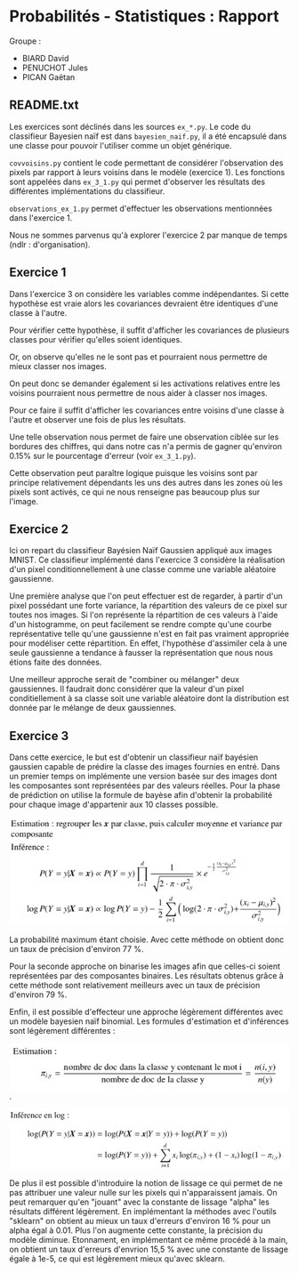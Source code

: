 # Probabilités - Statistiques : Rapport

Groupe :

- BIARD David
- PENUCHOT Jules
- PICAN Gaëtan

## README.txt

Les exercices sont déclinés dans les sources `ex_*.py`. Le code du classifieur Bayesien naïf est dans `bayesien_naif.py`, il a été encapsulé dans une classe pour pouvoir l'utiliser comme un objet générique.

`covvoisins.py` contient le code permettant de considérer l'observation des pixels par rapport à leurs voisins dans le modèle (exercice 1). Les fonctions sont appelées dans `ex_3_1.py` qui permet d'observer les résultats des différentes implémentations du classifieur.

`observations_ex_1.py` permet d'effectuer les observations mentionnées dans l'exercice 1.

Nous ne sommes parvenus qu'à explorer l'exercice 2 par manque de temps (ndlr : d'organisation).

## Exercice 1

Dans l'exercice 3 on considère les variables comme indépendantes. Si cette hypothèse est vraie alors les covariances devraient être identiques d'une classe à l'autre.

Pour vérifier cette hypothèse, il suffit d'afficher les covariances de plusieurs classes pour vérifier qu'elles soient identiques.

Or, on observe qu'elles ne le sont pas et pourraient nous permettre de mieux classer nos images.

On peut donc se demander également si les activations relatives entre les voisins pourraient nous permettre de nous aider à classer nos images.

Pour ce faire il suffit d'afficher les covariances entre voisins d'une classe à l'autre et observer une fois de plus les résultats.

Une telle observation nous permet de faire une observation ciblée sur les bordures des chiffres, qui dans notre cas n'a permis de gagner qu'environ 0.15% sur le pourcentage d'erreur (voir `ex_3_1.py`).

Cette observation peut paraître logique puisque les voisins sont par principe relativement dépendants les uns des autres dans les zones où les pixels sont activés, ce qui ne nous renseigne pas beaucoup plus sur l'image.

## Exercice 2

Ici on repart du classifieur Bayésien Naïf Gaussien appliqué aux images MNIST. Ce classifieur implémenté dans l'exercice 3 considère la réalisation d'un pixel conditionnellement à une classe comme une variable aléatoire gaussienne.

Une première analyse que l'on peut effectuer est de regarder, à partir d'un pixel possédant une forte variance, la répartition des valeurs de ce pixel sur toutes nos images. Si l'on représente la répartition de ces valeurs à l'aide d'un histogramme, on peut facilement se rendre compte qu'une courbe représentative telle qu'une gaussienne n'est en fait pas vraiment appropriée pour modéliser cette répartition. En effet, l'hypothèse d'assimiler cela à une seule gaussienne a tendance à fausser la représentation que nous nous étions faite des données.

Une meilleur approche serait de "combiner ou mélanger" deux gaussiennes. Il faudrait donc considérer que la valeur d'un pixel conditiellement à sa classe soit une variable aléatoire dont la distribution est donnée par le mélange de deux gaussiennes.

## Exercice 3

Dans cette exercice, le but est d'obtenir un classifieur naïf bayésien gaussien capable de prédire la classe des images fournies en entré. Dans un premier temps on implémente une version basée sur des images dont les composantes sont représentées par des valeurs réelles. Pour la phase de prédiction on utilise la formule de bayèse afin d'obtenir la probabilité pour chaque image d'appartenir aux 10 classes possible.

![Gaussian Naive Bayesian](./Gaussian_NB.png)

La probabilité maximum étant choisie. Avec cette méthode on obtient donc un taux de précision d'environ 77 %.

Pour la seconde approche on binarise les images afin que celles-ci soient représentées par des composantes binaires. Les résultats obtenus grâce à cette méthode sont relativement meilleurs avec un taux de précision d'environ 79 %.

Enfin, il est possible d'effecteur une approche légèrement différentes avec un modèle bayesien naïf binomial. Les formules d'estimation et d'inférences sont légèrement différentes : 

![estimation](./estimation_MNB.png).

![inference](./inference_MNB.png)

De plus il est possible d'introduire la notion de lissage ce qui permet de ne pas attribuer une valeur nulle sur les pixels qui n'apparaissent jamais. On peut remarquer qu'en "jouant" avec la constante de lissage "alpha" les résultats différent légèrement. En implémentant la méthodes avec l'outils "sklearn" on obtient au mieux un taux d'erreurs d'environ 16 % pour un alpha égal à 0.01. Plus l'on augmente cette constante, la précision du modèle diminue.
Etonnament, en implémentant ce même procédé à la main, on obtient un taux d'erreurs d'envrion 15,5 % avec une constante de lissage égale à 1e-5, ce qui est légèrement mieux qu'avec sklearn.
